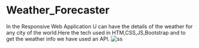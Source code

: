 # Weather_Forecaster
In the Responsive Web Application U can have the details of the weather for any city of the world.Here the tech used in HTM,CSS,JS,Bootstrap and to get the weather info we have used an API.
![ss](https://github.com/mohishghadge/Weather_Forecaster/assets/95461569/6efcff03-3594-47a9-942d-e3f3bbf8a802)
